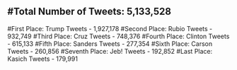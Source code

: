 #Total Number of Tweets: 5,133,528 
---
#First Place: Trump Tweets - 1,927,178
#Second Place: Rubio Tweets - 932,749
#Third Place: Cruz Tweets - 748,376
#Fourth Place: Clinton Tweets - 615,133
#Fifth Place: Sanders Tweets - 277,354
#Sixth Place: Carson Tweets - 260,856
#Seventh Place: Jeb! Tweets - 192,852
#Last Place: Kasich Tweets - 179,991
